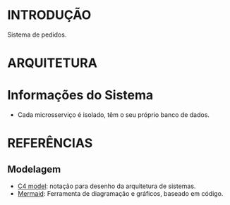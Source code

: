 # INTRODUÇÃO

Sistema de pedidos.

# ARQUITETURA

# Informações do Sistema

- Cada microsserviço é isolado, têm o seu próprio banco de dados.

# REFERÊNCIAS

## Modelagem

- [C4 model](https://c4model.com/): notação para desenho da arquitetura de sistemas.
- [Mermaid](https://mermaid.live/): Ferramenta de diagramação e gráficos, baseado em código.